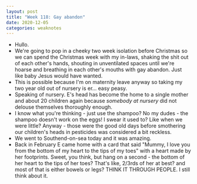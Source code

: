 ```yaml
---
layout: post
title: "Week 118: Gay abandon"
date: 2020-12-05
categories: weaknotes
---
```

* Hullo.
* We're going to pop in a cheeky two week isolation before Christmas so we can spend the Christmas week with my in-laws, shaking the shit out of each other's hands, shouting in unventilated spaces until we're hoarse and breathing in each other's mouths with gay abandon. Just like baby Jesus would have wanted.
* This is possible because I'm on maternity leave anyway so taking my two year old out of nursery is er... easy peasy.
* Speaking of nursery. E's head has become the home to a single mother and about 20 children again because _somebody at nursery_ did not delouse themselves thoroughly enough.
* I know what you're thinking - just use the shampoo? No my dudes - the shampoo doesn't work on the eggs! I swear it used to? Like when we were little? Anyway - those were the good old days before smothering our children's heads in pesticides was considered a bit reckless.
* We went to Southend-on-sea today and it was amazing.
* Back in February E came home with a card that said "Mummy, I love you from the bottom of my heart to the tips of my toes" with a heart made by her footprints. Sweet, you think, but hang on a second - the bottom of her heart to the tips of her toes? That's like, 2/3rds of her at best? and most of that is either bowels or legs? THINK IT THROUGH PEOPLE. I still think about it.
